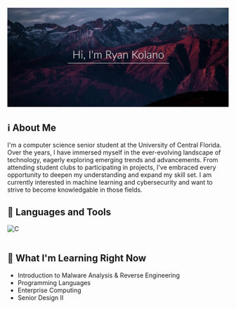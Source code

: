 ![mountains-sunset](john-towner-JgOeRuGD_Y4-unsplash2.jpg)

## :information_source: About Me
I'm a computer science senior student at the University of Central Florida. Over the years, I
have immersed myself in the ever-evolving landscape of technology, eagerly exploring emerging 
trends and advancements. From attending student clubs to participating in projects, I've embraced 
every opportunity to deepen my understanding and expand my skill set. I am currently interested in
machine learning and cybersecurity and want to strive to become knowledgable in those fields. 


## :handbag: Languages and Tools
<img src="https://cdn.jsdelivr.net/gh/devicons/devicon@latest/icons/c/c-original.svg" alt="C" align="left" width=40px/>
<br/>
<br/>


## :book: What I'm Learning Right Now
* Introduction to Malware Analysis & Reverse Engineering
* Programming Languages
* Enterprise Computing
* Senior Design II

